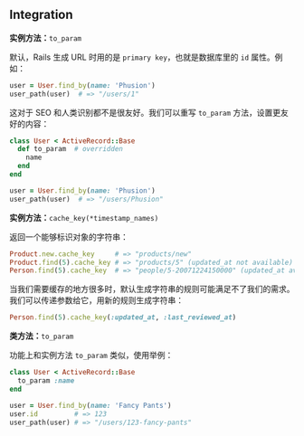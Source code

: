 ## Integration

**实例方法：**`to_param`

默认，Rails 生成 URL 时用的是 `primary key`，也就是数据库里的 `id` 属性。例如：

```ruby
user = User.find_by(name: 'Phusion')
user_path(user)  # => "/users/1"
```

这对于 SEO 和人类识别都不是很友好。我们可以重写 `to_param` 方法，设置更友好的内容：

```ruby
class User < ActiveRecord::Base
  def to_param  # overridden
    name
  end
end

user = User.find_by(name: 'Phusion')
user_path(user)  # => "/users/Phusion"
```

**实例方法：**`cache_key(*timestamp_names)`

返回一个能够标识对象的字符串：

```ruby
Product.new.cache_key     # => "products/new"
Product.find(5).cache_key # => "products/5" (updated_at not available)
Person.find(5).cache_key  # => "people/5-20071224150000" (updated_at available)
```

当我们需要缓存的地方很多时，默认生成字符串的规则可能满足不了我们的需求。我们可以传递参数给它，用新的规则生成字符串：

```ruby
Person.find(5).cache_key(:updated_at, :last_reviewed_at)
```

**类方法：**`to_param`

功能上和实例方法 `to_param` 类似，使用举例：

```ruby
class User < ActiveRecord::Base
  to_param :name
end

user = User.find_by(name: 'Fancy Pants')
user.id         # => 123
user_path(user) # => "/users/123-fancy-pants"
```
